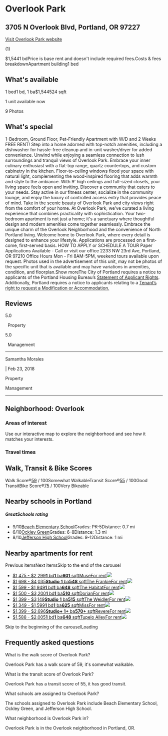 
# Overlook Park

## 3705 N Overlook Blvd, Portland, OR 97227

[Visit Overlook Park website](https://www.zillow.com/renter-hub/clickRedirect?alias=3jza0kk79qmjk&r=zillow&mobileFriendly=true)

(1)

$1,5441 bdPrice is base rent and doesn't include required fees.Costs & fees breakdownApartment building1 bed
## What's available

1 bed1 bd, 1 ba$1,544524 sqft

1 unit available now

9 Photos
## What's special

1-Bedroom, Ground Floor, Pet-Friendly Apartment with W/D and 2 Weeks FREE RENT!
Step into a home adorned with top-notch amenities, including a dishwasher for hassle-free cleanup and in-unit washer/dryer for added convenience. Unwind while enjoying a seamless connection to lush surroundings and tranquil views of Overlook Park.
Embrace your inner culinary enthusiast with a flat-top range, quartz countertops, and custom cabinetry in the kitchen. Floor-to-ceiling windows flood your space with natural light, complementing the wood-inspired flooring that adds warmth and style to the ambiance. With 9' high ceilings and full-sized closets, your living space feels open and inviting.
Discover a community that caters to your needs. Stay active in our fitness center, socialize in the community lounge, and enjoy the luxury of controlled access entry that provides peace of mind. Take in the scenic beauty of Overlook Park and city views right from the comfort of your home.
At Overlook Park, we've curated a living experience that combines practicality with sophistication. Your two-bedroom apartment is not just a home; it's a sanctuary where thoughtful design and modern amenities come together seamlessly. Embrace the unique charm of the Overlook Neighborhood and the convenience of North Portland living. Welcome home to Overlook Park, where every detail is designed to enhance your lifestyle.
Applications are processed on a first-come, first-served basis.
HOW TO APPLY or SCHEDULE A TOUR
Paper Applications Available - Call or visit our office
2233 NW 23rd Ave, Portland, OR 97210
Office Hours Mon - Fri 8AM-5PM, weekend tours available upon request.
Photos used in the advertisement of this unit, may not be photos of the specific unit that is available and may have variations in amenities, condition, and floorplan.Show moreThe City of Portland requires a notice to applicants of the Portland Housing Bureau’s [Statement of Applicant Rights](https://beta.portland.gov/sites/default/files/2020-01/notice-30.01.086.c.3.c-application-and-screening-rights-and-responsibilities.pdf). Additionally, Portland requires a notice to applicants relating to a [Tenant’s right to request a Modification or Accommodation.](https://www.portland.gov/phb/rental-services/documents/notice-3001086c3b-modification-or-accommodation/download)
## Reviews

5.0

  Property

5.0

  Management

---

 Samantha Morales

| Feb 23, 2018

Property

Management

---

## Neighborhood: Overlook

### Areas of interest

Use our interactive map to explore the neighborhood and see how it matches your interests.

### Travel times

## Walk, Transit & Bike Scores

Walk Score®[59](https://www.walkscore.com/score/loc/lat%3D45.5494/lng%3D-122.6818/?utm_source=zillow2.com&utm_medium=ws_api&utm_campaign=ws_api) / 100Somewhat WalkableTransit Score®[55](https://www.walkscore.com/score/loc/lat%3D45.5494/lng%3D-122.6818/?utm_source=zillow2.com&utm_medium=ts_api&utm_campaign=ts_api) / 100Good TransitBike Score®[75](https://www.walkscore.com/score/loc/lat%3D45.5494/lng%3D-122.6818/?utm_source=zillow2.com&utm_medium=ws_api&utm_campaign=ws_api) / 100Very Bikeable
## Nearby schools in Portland

##### GreatSchools rating

* 9/10[Beach Elementary School](https://www.greatschools.org/oregon/portland/872-Beach-Elementary-School/)Grades: PK-5Distance: 0.7 mi
* 6/10[Ockley Green](https://www.greatschools.org/oregon/portland/916-Ockley-Green/)Grades: 6-8Distance: 1.3 mi
* 8/10[Jefferson High School](https://www.greatschools.org/oregon/portland/949-Jefferson-High-School/)Grades: 9-12Distance: 1 mi
## Nearby apartments for rent

Previous itemsNext itemsSkip to the end of the carousel

* [$1,475 - $2,299**1**  bd**1**  ba**601** sqftMuseFor rent![](https://photos.zillowstatic.com/fp/308c24ef0ded0ca915e3cf6ffa8d6c31-p_d.jpg)](/apartments/portland-or/muse/9mgSHD/)
* [$1,698 - $4,035**Studio**  **1**  ba**548** sqftThe FrankieFor rent![](https://photos.zillowstatic.com/fp/faa683cbe47c8226d38fc40655a571fd-p_d.jpg)](/apartments/portland-or/the-frankie/CgLvbd/)
* [$1,599 - $1,949**1**  bd**1**  ba**648** sqftThe HabitatFor rent![](https://photos.zillowstatic.com/fp/f202e43441c09bee8515d52ed3ac31b9-p_d.jpg)](/apartments/portland-or/the-habitat/5YC9c2/)
* [$1,500 - $3,200**1**  bd**1**  ba**510** sqftDorianFor rent![](https://photos.zillowstatic.com/fp/8a70f58c148c5f638a82a4c490d2c889-p_d.jpg)](/apartments/portland-or/dorian/CjJztZ/)
* [$1,399 - $3,149**Studio**  **1**  ba**515** sqftThe WeidlerFor rent![](https://photos.zillowstatic.com/fp/558bb9b24334cf844bb0e093f632df2b-p_d.jpg)](/apartments/portland-or/the-weidler/CjjCJ9/)
* [$1,349 - $1,599**1**  bd**1**  ba**625** sqftMissFor rent![](https://photos.zillowstatic.com/fp/727b22b21b537a3be1c1ee1c2890c9f6-p_i.jpg)](/apartments/portland-or/miss/5YCn4j/)
* [$1,399 - $2,696**Studio+** **1+** ba**570+** sqftRevereFor rent![](https://photos.zillowstatic.com/fp/3038656b5311143a1b94fb3e14d45f78-p_i.jpg)](/apartments/portland-or/revere/9VNDnY/)
* [$1,588 - $2,005**1**  bd**1**  ba**648** sqftTupelo AlleyFor rent![](https://photos.zillowstatic.com/fp/bde8f68d0dc56110ef3a22fa0156d9ba-p_i.jpg)](/apartments/portland-or/tupelo-alley/5Xk3JL/)

Skip to the beginning of the carouselLoading
## Frequently asked questions

What is the walk score of Overlook Park?

Overlook Park has a walk score of 59, it's somewhat walkable.

What is the transit score of Overlook Park?

Overlook Park has a transit score of 55, it has good transit.

What schools are assigned to Overlook Park?

The schools assigned to Overlook Park include Beach Elementary School, Ockley Green, and Jefferson High School.

What neighborhood is Overlook Park in?

Overlook Park is in the Overlook neighborhood in Portland, OR.
